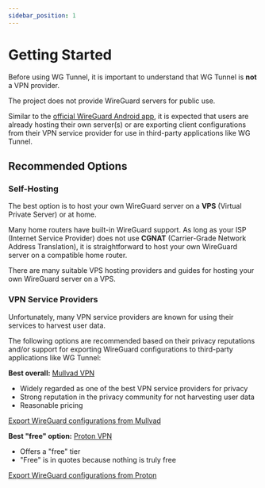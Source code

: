 ```yaml
---
sidebar_position: 1
---
```


# Getting Started

Before using WG Tunnel, it is important to understand that WG Tunnel is **not** a VPN provider.

The project does not provide WireGuard servers for public use.

Similar to the [official WireGuard Android app](https://github.com/WireGuard/wireguard-android), it is expected that
users are already hosting their own server(s) or are exporting client configurations from their VPN service provider
for use in third-party applications like WG Tunnel.

## Recommended Options

### Self-Hosting

The best option is to host your own WireGuard server on a **VPS** (Virtual Private Server) or at home.

Many home routers have built-in WireGuard support. As long as your ISP (Internet Service Provider) does not use
**CGNAT** (Carrier-Grade Network Address Translation), it is straightforward to host your own WireGuard server on a
compatible home router.

There are many suitable VPS hosting providers and guides for hosting your own WireGuard server on a VPS.

### VPN Service Providers

Unfortunately, many VPN service providers are known for using their services to harvest user data.

The following options are recommended based on their privacy reputations and/or support for exporting
WireGuard configurations to third-party applications like WG Tunnel:

**Best overall:** [Mullvad VPN](https://mullvad.net/en)
- Widely regarded as one of the best VPN service providers for privacy
- Strong reputation in the privacy community for not harvesting user data
- Reasonable pricing

[Export WireGuard configurations from Mullvad](https://mullvad.net/en/blog/wireguard-configuration-tool-has-new-function-download-all)

**Best "free" option:** [Proton VPN](https://protonvpn.com/)
- Offers a "free" tier
- "Free" is in quotes because nothing is truly free

[Export WireGuard configurations from Proton](https://protonvpn.com/support/wireguard-configurations)